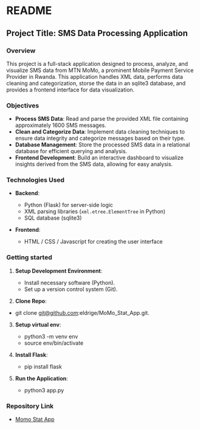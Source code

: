 # README

## Project Title: SMS Data Processing Application

### Overview

This project is a full-stack application designed to process, analyze, and visualize SMS data from MTN MoMo, a prominent Mobile Payment Service Provider in Rwanda. This application handles XML data, performs data cleaning and categorization, storse the data in an sqlite3 database, and provides a frontend interface for data visualization.

### Objectives

- **Process SMS Data**: Read and parse the provided XML file containing approximately 1600 SMS messages.
- **Clean and Categorize Data**: Implement data cleaning techniques to ensure data integrity and categorize messages based on their type.
- **Database Management**: Store the processed SMS data in a relational database for efficient querying and analysis.
- **Frontend Development**: Build an interactive dashboard to visualize insights derived from the SMS data, allowing for easy analysis.

### Technologies Used

- **Backend**:

  - Python (Flask) for server-side logic
  - XML parsing libraries (`xml.etree.ElementTree` in Python)
  - SQL database (sqlite3)

- **Frontend**:
  - HTML / CSS / Javascript for creating the user interface

### Getting started

1. **Setup Development Environment**:

   - Install necessary software (Python).
   - Set up a version control system (Git).

2. **Clone Repo**:

- git clone git@github.com:eldrige/MoMo_Stat_App.git.

3. **Setup virtual env**:

   - python3 -m venv env
   - source env/bin/activate

4. **Install Flask**:

   - pip install flask

5. **Run the Application**:

   - python3 app.py

### Repository Link

- [Momo Stat App](https://github.com/eldrige/MoMo_Stat_App)
